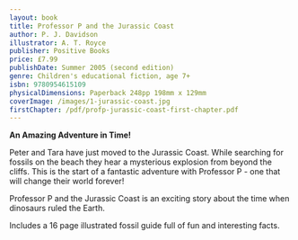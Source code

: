 ```yaml
---
layout: book
title: Professor P and the Jurassic Coast
author: P. J. Davidson
illustrator: A. T. Royce
publisher: Positive Books
price: £7.99
publishDate: Summer 2005 (second edition)
genre: Children's educational fiction, age 7+
isbn: 9780954615109
physicalDimensions: Paperback 248pp 198mm x 129mm
coverImage: /images/1-jurassic-coast.jpg
firstChapter: /pdf/profp-jurassic-coast-first-chapter.pdf
---
```


**An Amazing Adventure in Time!**

Peter and Tara have just moved to the Jurassic Coast. While searching for fossils on the beach they hear a mysterious explosion from beyond the cliffs. This is the start of a fantastic adventure with Professor P - one that will change their world forever!

Professor P and the Jurassic Coast is an exciting story about the time when dinosaurs ruled the Earth.

Includes a 16 page illustrated fossil guide full of fun and interesting facts.
